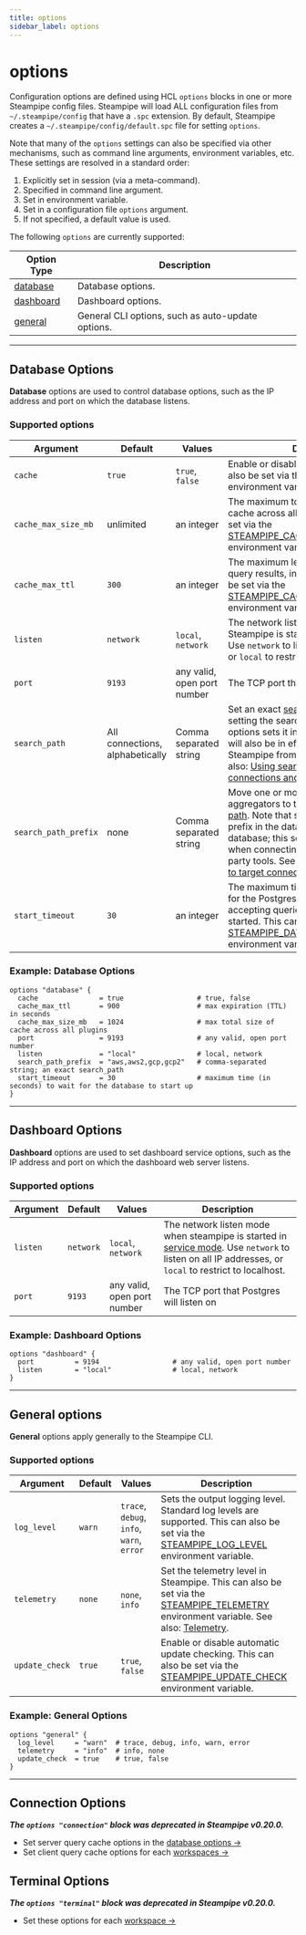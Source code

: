 ```yaml
---
title: options
sidebar_label: options
---
```


# options
Configuration options are defined using HCL `options` blocks in one or more Steampipe config files.  Steampipe will load ALL configuration files from `~/.steampipe/config` that have a `.spc` extension.  By default, Steampipe creates a `~/.steampipe/config/default.spc` file for setting `options`.  


Note that many of the `options` settings can also be specified via other mechanisms, such as command line arguments, environment variables, etc.  These settings are resolved in a standard order:
1. Explicitly set in session (via a meta-command).
2. Specified in command line argument.
3. Set in environment variable.
4. Set in a configuration file `options` argument.
5. If not specified, a default value is used.

The following `options` are currently supported:

| Option Type                       | Description
|-|-
| [database](#database-options)     | Database options.
| [dashboard](#database-options)    | Dashboard options.
| [general](#general-options)       | General CLI options, such as auto-update options.




<!--
Deprecated...
| [terminal](#terminal-options)     | Terminal options, which generally map to .meta-commands
| [connection](#connection-options) | Options that apply to connections.
-->


---

## Database Options

**Database** options are used to control database options, such as the IP address and port on which the database listens.

### Supported options  
| Argument | Default | Values | Description 
|-|-|-|-
| `cache` | `true` | `true`, `false`  | Enable or disable query caching. This can also be set via the  [STEAMPIPE_CACHE](/docs/reference/env-vars/steampipe_cache) environment variable.
| `cache_max_size_mb` | unlimited | an integer    | The maximum total size of the query cache across all plugins.   This can also be set via the  [STEAMPIPE_CACHE_MAX_SIZE_MB](/docs/reference/env-vars/steampipe_cache_max_size_mb) environment variable.
| `cache_max_ttl` | `300` | an integer    | The maximum length of time to cache query results, in seconds. This can also be set via the  [STEAMPIPE_CACHE_MAX_TTL](/docs/reference/env-vars/steampipe_cache_max_ttl) environment variable.
| `listen` | `network` | `local`, `network`| The network listen mode when Steampipe is started in [service mode](/docs/managing/service#starting-the-database-in-service-mode). Use `network` to listen on all IP addresses, or `local` to restrict to localhost.
| `port` | `9193` | any valid, open port number | The TCP port that Postgres will listen on.
| `search_path` | All connections, alphabetically | Comma separated string | Set an exact [search path](managing/connections#setting-the-search-path).  Note that setting the search path in the database options sets it in the database; this setting will also be in effect when connecting to Steampipe from 3rd-party tools. See also: [Using search_path to target connections and aggregators](https://steampipe.io/docs/guides/search-path).
| `search_path_prefix` | none | Comma separated string | Move one or more connections or aggregators to the front of the  [search path](managing/connections#setting-the-search-path).  Note that setting the search path prefix in the database options sets in the database; this setting will also be in effect when connecting to Steampipe from 3rd-party tools. See also: [Using search_path to target connections and aggregators](https://steampipe.io/docs/guides/search-path).
| `start_timeout` | `30` | an integer | The maximum time (in seconds) to wait for the Postgres process to start accepting queries after it has been started. This can also be set via the  [STEAMPIPE_DATABASE_START_TIMEOUT](/docs/reference/env-vars/steampipe_database_start_timeout) environment variable.


### Example: Database Options

```hcl
options "database" {
  cache               = true                  # true, false
  cache_max_ttl       = 900                   # max expiration (TTL) in seconds
  cache_max_size_mb   = 1024                  # max total size of cache across all plugins
  port                = 9193                  # any valid, open port number
  listen              = "local"               # local, network
  search_path_prefix  = "aws,aws2,gcp,gcp2"   # comma-separated string; an exact search_path
  start_timeout       = 30                    # maximum time (in seconds) to wait for the database to start up
}
```



---
## Dashboard Options

**Dashboard** options are used to set dashboard service options, such as the IP address and port on which the dashboard web server listens.

### Supported options  
| Argument | Default | Values | Description 
|-|-|-|-
| `listen` | `network` | `local`, `network`| The network listen mode when steampipe is started in [service mode](/docs/managing/service#starting-the-database-in-service-mode). Use `network` to listen on all IP addresses, or `local` to restrict to localhost. 
| `port` | `9193` | any valid, open port number | The TCP port that Postgres will listen on


### Example: Dashboard Options

```hcl
options "dashboard" {
  port          = 9194                  # any valid, open port number
  listen        = "local"               # local, network
}
```


----
## General options
**General** options apply generally to the Steampipe CLI.

### Supported options  
| Argument | Default | Values | Description
|-|-|-|-
| `log_level` | `warn` | `trace`, `debug`, `info`, `warn`, `error` | Sets the output logging level. Standard log levels are supported. This can also be set via the  [STEAMPIPE_LOG_LEVEL](reference/env-vars/steampipe_log) environment variable.
| `telemetry` | `none` | `none`, `info` | Set the telemetry level in Steampipe. This can also be set via the  [STEAMPIPE_TELEMETRY](reference/env-vars/steampipe_telemetry) environment variable. See also: [Telemetry](https://steampipe.io/blog/release-0-15-0#telemetry).
| `update_check` | `true` | `true`, `false` | Enable or disable automatic update checking. This can also be set via the  [STEAMPIPE_UPDATE_CHECK](reference/env-vars/steampipe_update_check) environment variable.


<!-- Deprecated

| `max_parallel` | `10` | an integer| Set the maximum number of parallel executions. When running `steampipe check`, Steampipe will attempt to run up to this many controls in parallel. This can also be set via the  `STEAMPIPE_MAX_PARALLEL` environment variable.


-->
### Example: General Options  

```hcl
options "general" {
  log_level     = "warn"  # trace, debug, info, warn, error
  telemetry     = "info"  # info, none
  update_check  = true    # true, false
}
```

---



## Connection Options

***The `options "connection"` block was deprecated in Steampipe v0.20.0.***
- Set server query cache options in the [database options →](#database-options)
- Set client query cache options for each [workspaces →](/docs/reference/config-files/workspace)


<!--
## Connection Options
**Connection** options are options that can be set on a per-connection basis.  Connection options may be set at 2 scopes:
- Defined in a top-level `options "connection"`, these apply to ALL connections that do not explicitly override them.
- Defined in an `options` block under a `connection`, these apply only to that connection.  Per-connection options always override top-level connection options, and their arguments are identical.


### Supported options  
| Argument | Default | Values | Description 
|-|-|-|-
| `cache` | `true` | `true`, `false`  | Enable or disabled caching.
| `cache_ttl` | `300` | an integer    | The length of time to cache results, in seconds.


### Example: Top-Level Connection Options
Top-Level connection options apply to ALL connections (unless overridden in an `options` block within a `connection`).
```hcl
options "connection" {
    cache     = true # true, false
    cache_ttl = 300  # expiration (TTL) in seconds
}
```

### Example: Per-Connection Options
```hcl
connection "aws_account1" {
    plugin    = "aws"
    profile   = "account1"
    regions   =  ["us-east-1", "us-east-2", "us-west-1", "us-west-2", "eu-west-1", "eu-west-2"]

    options "connection" {
        cache     = true # true, false
        cache_ttl = 300  # expiration (TTL) in seconds
    }
}
```
-->

## Terminal Options
***The `options "terminal"` block was deprecated in Steampipe v0.20.0.***
- Set these options for each [workspace →](/docs/reference/config-files/workspace)


<!--
***`terminal` options have been deprecated - please use `query` and `check` options instead***


**Terminal** options can be used to change query output formats and other terminal options.  Typically, these can also be set via [meta-commands](/docs/reference/dot-commands/overview) or [command line arguments](/docs/reference/cli/overview) of the same name.


### Supported options  
| Argument | Default | Values | Description 
|-|-|-|-
| `autocomplete` |  `true` |  `true`, `false` | Enable or disable autocomplete in the interactive query shell. 
| `header` |  `true` |  `true`, `false` | Enable or disable column headers.
| `multi` | `false` |  `true`, `false` | Enable or disable multiline mode.
| `output` | `table` | `json`, `csv`, `table`, `line` | Set output format.
| `separator` | `,` | Any single character | Set csv output separator.
| `timing` | `false` |  `true`, `false` | Enable or disable query execution timing.
| `search_path` | The active database search path | Comma separated string | Set an exact [search path](managing/connections#setting-the-search-path). Note that setting the search path in the terminal options sets it for the session when running `steampipe`; this setting will not be in effect when connecting to Steampipe from 3rd party tools. See also: [Using search_path to target connections and aggregators](https://steampipe.io/docs/guides/search-path).
| `search_path_prefix`| Empty | Comma separated string |  Move connections to the front of the [search path](managing/connections#setting-the-search-path).
| `watch` |  `true` |  `true`, `false` |  Watch SQL files in the current workspace for changes (works only in interactive mode).

### Example: Terminal Options

```hcl
options "terminal" {
  autocomplete       = true                # true, false
  header             = true                # true, false
  multi              = false               # true, false
  output             = "table"             # json, csv, table, line
  separator          = ","                 # any single character
  timing             = false               # true, false
  search_path        = "aws,aws2,gcp,gcp2" # comma-separated string; an exact search_path
  search_path_prefix = "aws2,gcp2"         # comma-separated string; a search_path_prefix to prepend to the search_path
  watch              =  true               # true, false
}
```
-->








